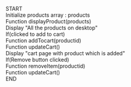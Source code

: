 START<br/>
Initialize products array : products<br/>
Function displayProduct(products)<br/>
Display "All the products on desktop"<br/>
If(clicked to add to cart)<br/>
Function addTocart(productid)<br/>
Function updateCart()<br/>
Display "cart page with product which is added"<br/>
If(Remove button clicked)<br/>
Function removeItem(productid)<br/>
Function updateCart()<br/>
END
